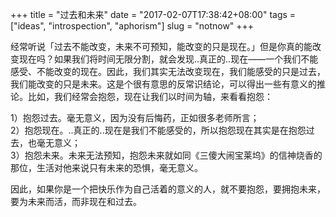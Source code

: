 +++
title = "过去和未来"
date = "2017-02-07T17:38:42+08:00"
tags = ["ideas", "introspection", "aphorism"]
slug = "notnow"
+++

经常听说「过去不能改变，未来不可预知，能改变的只是现在。」但是你真的能改变现在吗？如果我们将时间无限分割，就会发现..真正的..现在——一个我们不能感受、不能改变的现在。因此，我们其实无法改变现在，我们能感受的只是过去，我们能改变的只是未来。这是个很有意思的反常识结论，可以得出一些有意义的推论。比如，我们经常会抱怨，现在让我们以时间为轴，来看看抱怨：

1）抱怨过去。毫无意义，因为没有后悔药，正如很多老师所言；  
2）抱怨现在。..真正的..现在是我们不能感受的，所以抱怨现在其实是在抱怨过去，也毫无意义；  
3）抱怨未来。未来无法预知，抱怨未来就如同《三傻大闹宝莱坞》的信神烧香的那位，生活对他来说只有未来的恐惧，毫无意义。

因此，如果你是一个把快乐作为自己活着的意义的人，就不要抱怨，要拥抱未来，要为未来而活，而非现在和过去。
